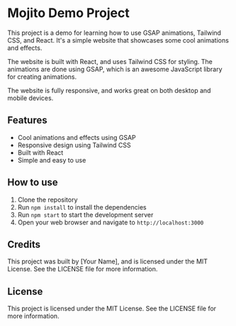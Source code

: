 # Mojito Demo Project

This project is a demo for learning how to use GSAP animations, Tailwind CSS, and React. It's a simple website that showcases some cool animations and effects.

The website is built with React, and uses Tailwind CSS for styling. The animations are done using GSAP, which is an awesome JavaScript library for creating animations.

The website is fully responsive, and works great on both desktop and mobile devices.

## Features

* Cool animations and effects using GSAP
* Responsive design using Tailwind CSS
* Built with React
* Simple and easy to use

## How to use

1. Clone the repository
2. Run `npm install` to install the dependencies
3. Run `npm start` to start the development server
4. Open your web browser and navigate to `http://localhost:3000`

## Credits

This project was built by [Your Name], and is licensed under the MIT License. See the LICENSE file for more information.

## License

This project is licensed under the MIT License. See the LICENSE file for more information.
